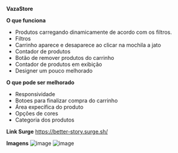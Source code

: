 **VazaStore**

**O que funciona**
- Produtos carregando dinamicamente de acordo com os filtros.
- Filtros
- Carrinho aparece e desaparece ao clicar na mochila a jato
- Contador de produtos
- Botão de remover produtos do carrinho
- Contador de produtos em exibição
- Designer um pouco melhorado

**O que pode ser melhorado**
- Responsividade
- Botoes para finalizar compra do carrinho
- Área expecífica do produto
- Opções de cores
- Categoria dos produtos

**Link Surge**
https://better-story.surge.sh/

**Imagens**
![image](https://user-images.githubusercontent.com/20729709/141861204-6cdfe663-8ced-4f47-b04b-a70f98a67d07.png)
![image](https://user-images.githubusercontent.com/20729709/141861261-bb424bbc-3e2a-4d27-8019-816cdbfe4fa4.png)
